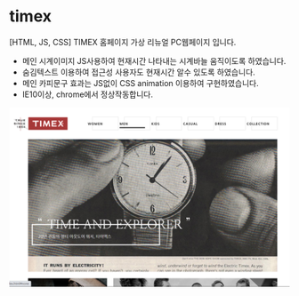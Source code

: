 # timex
[HTML, JS, CSS] TIMEX 홈페이지 가상 리뉴얼 PC웹페이지 입니다.

- 메인 시계이미지 JS사용하여 현재시간 나타내는 시계바늘 움직이도록 하였습니다.
- 숨김텍스트 이용하여 접근성 사용자도 현재시간 알수 있도록 하였습니다.
- 메인 카피문구 효과는 JS없이 CSS animation 이용하여 구현하였습니다.
- IE10이상, chrome에서 정상작동합니다.

[![timex](images/overview.png)](https://modangirlbin.github.io/timex)
